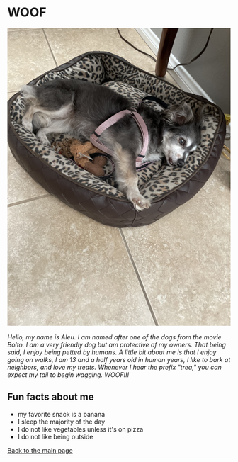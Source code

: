 # WOOF


![Aleu](/dog.jpg)

*Hello, my name is Aleu. I am named after one of the dogs from the movie Bolto. I am a very friendly dog but am protective of my owners. That being said, I enjoy being petted by humans. A little bit about me is that I enjoy going on walks, I am 13 and a half years old in human years, I like to bark at neighbors, and love my treats. Whenever I hear the prefix "trea," you can expect my tail to begin wagging. WOOF!!!*

## Fun facts about me
- my favorite snack is a banana
- I sleep the majority of the day
- I do not like vegetables unless it's on pizza
- I do not like being outside

[Back to the main page](index.md)